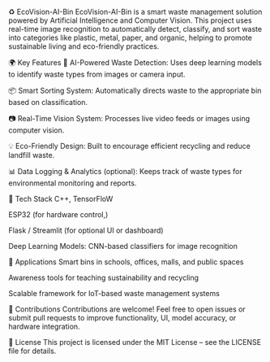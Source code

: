 ♻️ EcoVision-AI-Bin
EcoVision-AI-Bin is a smart waste management solution powered by Artificial Intelligence and Computer Vision. This project uses real-time image recognition to automatically detect, classify, and sort waste into categories like plastic, metal, paper, and organic, helping to promote sustainable living and eco-friendly practices.

🌍 Key Features
🧠 AI-Powered Waste Detection: Uses deep learning models to identify waste types from images or camera input.

📦 Smart Sorting System: Automatically directs waste to the appropriate bin based on classification.

📷 Real-Time Vision System: Processes live video feeds or images using computer vision.

💡 Eco-Friendly Design: Built to encourage efficient recycling and reduce landfill waste.

📊 Data Logging & Analytics (optional): Keeps track of waste types for environmental monitoring and reports.

🔧 Tech Stack
C++, TensorFloW

ESP32 (for hardware control,)

Flask / Streamlit (for optional UI or dashboard)

Deep Learning Models: CNN-based classifiers for image recognition

🚀 Applications
Smart bins in schools, offices, malls, and public spaces

Awareness tools for teaching sustainability and recycling

Scalable framework for IoT-based waste management systems



🤝 Contributions
Contributions are welcome! Feel free to open issues or submit pull requests to improve functionality, UI, model accuracy, or hardware integration.

📄 License
This project is licensed under the MIT License – see the LICENSE file for details.
